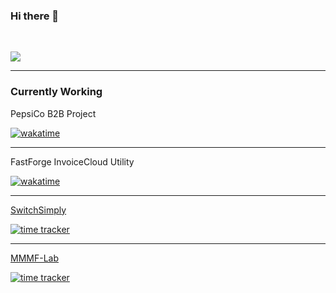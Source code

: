 ### Hi there 👋

<br/>

![](https://komarev.com/ghpvc/?username=saloniagrawal25&color=ff69b4)

---

### Currently Working

PepsiCo B2B Project

[![wakatime](https://wakatime.com/badge/user/f9b22840-d4f7-4140-be6f-dc097fbde81e/project/058d5552-a766-40e7-8c2e-6473c41ff471.svg)](https://wakatime.com/badge/user/f9b22840-d4f7-4140-be6f-dc097fbde81e/project/058d5552-a766-40e7-8c2e-6473c41ff471)

---

FastForge InvoiceCloud Utility

[![wakatime](https://wakatime.com/badge/user/f9b22840-d4f7-4140-be6f-dc097fbde81e/project/cc540645-2843-4ac3-88b7-f992dfb6ee1b.svg)](https://wakatime.com/badge/user/f9b22840-d4f7-4140-be6f-dc097fbde81e/project/cc540645-2843-4ac3-88b7-f992dfb6ee1b)

---

[SwitchSimply](https://dev.switchsimply.itsharsh.com)

[![time tracker](https://wakatime.com/badge/github/switchsimply/Switch-Simply-React.svg)](https://wakatime.com/badge/github/switchsimply/Switch-Simply-React)

---

[MMMF-Lab](https://mmmf-lab.netlify.app/)

[![time tracker](https://wakatime.com/badge/github/saloniagrawal25/MMMF-Lab.svg)](https://wakatime.com/badge/github/saloniagrawal25/MMMF-Lab)

<!--==
**saloniagrawal25/saloniagrawal25** is a ✨ _special_ ✨ repository because its `README.md` (this file) appears on your GitHub profile.

Here are some ideas to get you started:

- 🔭 I’m currently working on ...
- 🌱 I’m currently learning ...
- 👯 I’m looking to collaborate on ...
- 🤔 I’m looking for help with ...
- 💬 Ask me about ...
- 📫 How to reach me: ...
- 😄 Pronouns: ...
- ⚡ Fun fact: ...
-->
